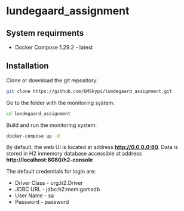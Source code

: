 # lundegaard_assignment

## System requirments
 - Docker Compose 1.29.2 - latest 
 
## Installation
Clone or download the git repository:

```bash
git clone https://github.com/GMSkypi/lundegaard_assignment.git
```

Go to the folder with the monitoring system:
```bash
cd lundegaard_assignment
```

Build and run the monitoring system:
```bash
docker-compose up -d 
```

By default, the web UI is located at address <strong>http://0.0.0.0:80</strong>. 
Data is stored in H2 inmemory database accessible at address <strong>http://localhost:8080/h2-console</strong>

The default credentials for login are:
 *   Driver Class - org.h2.Driver
 *   JDBC URL - jdbc:h2:mem:gamadb
 *   User Name - sa
 *   Password - password
